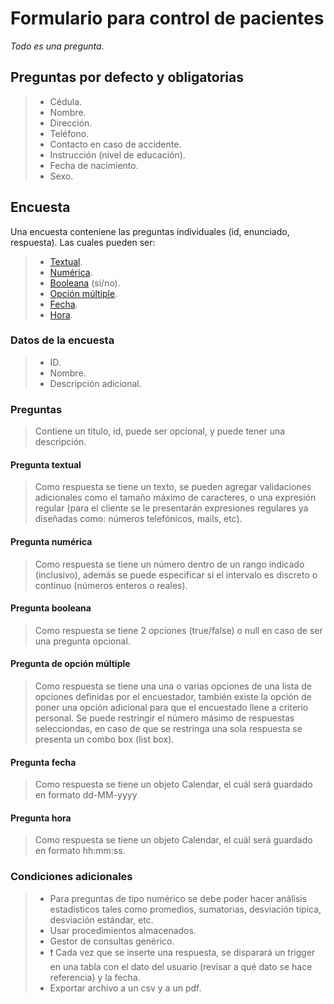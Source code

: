 # Formulario para control de pacientes

_Todo es una pregunta._

## Preguntas por defecto y obligatorias

> -   Cédula.
> -   Nombre.
> -   Dirección.
> -   Teléfono.
> -   Contacto en caso de accidente.
> -   Instrucción (nivel de educación).
> -   Fecha de nacimiento.
> -   Sexo.

## Encuesta

Una encuesta conteniene las preguntas individuales (id, enunciado, respuesta). Las cuales pueden ser:

> -   [Textual](#pregunta-textual).
> -   [Numérica](#pregunta-numérica).
> -   [Booleana](#pregunta-booleana) (si/no).
> -   [Opción múltiple](#pregunta-de-opción-múltiple).
> -   [Fecha](#pregunta-fecha).
> -   [Hora](#pregunta-hora).

### Datos de la encuesta

> -   ID.
> -   Nombre.
> -   Descripción adicional.

### Preguntas

> Contiene un título, id, puede ser opcional, y puede tener una descripción.

#### Pregunta textual

> Como respuesta se tiene un texto, se pueden agregar validaciones adicionales como el tamaño máximo de caracteres, o una expresión regular (para el cliente se le presentarán expresiones regulares ya diseñadas como: números telefónicos, mails, etc).

#### Pregunta numérica

> Como respuesta se tiene un número dentro de un rango indicado (inclusivo), además se puede especificar si el intervalo es discreto o continuo (números enteros o reales).

#### Pregunta booleana

> Como respuesta se tiene 2 opciones (true/false) o null en caso de ser una pregunta opcional.

#### Pregunta de opción múltiple

> Como respuesta se tiene una una o varias opciones de una lista de opciones definidas por el encuestador, también existe la opción de poner una opción adicional para que el encuestado llene a criterio personal. Se puede restringir el número másimo de respuestas selecciondas, en caso de que se restringa una sola respuesta se presenta un combo box (list box).

#### Pregunta fecha

> Como respuesta se tiene un objeto Calendar, el cuál será guardado en formato dd-MM-yyyy

#### Pregunta hora

> Como respuesta se tiene un objeto Calendar, el cuál será guardado en formato hh:mm:ss.

### Condiciones adicionales

> -   Para preguntas de tipo numérico se debe poder hacer análisis estadísticos tales como promedios, sumatorias, desviación típica, desviación estándar, etc.
> -   Usar procedimientos almacenados.
> -   Gestor de consultas genérico.
> -   :exclamation: Cada vez que se inserte una respuesta, se disparará un trigger en una tabla con el dato del usuario (revisar a qué dato se hace referencia) y la fecha.
> -   Exportar archivo a un csv y a un pdf.
